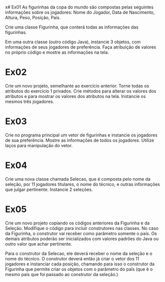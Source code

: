 x# Ex01 
As figurinhas da copa do mundo são compostas pelas seguintes informações sobre os jogadores: Nome do Jogador, Data de Nascimento, Altura, Peso, Posição, País.

Crie uma classe Figurinha, que conterá todas as informações das figurinhas.

Em uma outra classe (outro código Java), instancie 3 objetos, com informações de seus jogadores de preferência. Faça atribuição de valores no próprio código e mostre as informações na tela.

# Ex02
Crie um novo projeto, semelhante ao exercício anterior. Torne todas os atributos do exercício 1 privados. Crie métodos para alterar os valores dos atributos e para mostrar os valores dos atributos na tela. Instancie os mesmos três jogadores.

# Ex03
Crie no programa principal um vetor de figurinhas e instancie os jogadores de sua preferência. Mostre as informações de todos os jogadores. Utilize laços para manipulação do vetor.

# Ex04
Crie uma nova classe chamada Selecao, que é composta pelo nome da seleção, por 11 jogadores titulares, o nome do técnico, e outras informações que julgar pertinente. Instancie 2 seleções.

# Ex05
Crie um novo projeto copiando os códigos anteriores da Figurinha e da Seleção. Modifique o código para incluir construtores nas classes. No caso da Figurinha, o construtor vai receber como parâmetro somente o país. Os demais atributos poderão ser inicializados com valores padrões do Java ou outro valor que achar pertinente.

Para o construtor da Selecao, ele deverá receber o nome da seleção e o nome do técnico. O construtor deverá então já criar o vetor dos 11 jogadores e instanciar cada posição, chamando para isso o construtor da Figurinha que permite criar os objetos com o parâmetro do país (que é o mesmo país que foi passado ao construtor da seleção.)